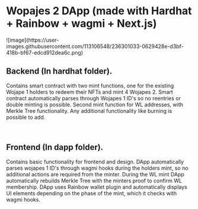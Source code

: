 <h1> Wopajes 2 DApp (made with Hardhat + Rainbow + wagmi + Next.js) </h1>
![image](https://user-images.githubusercontent.com/113106548/236301033-0629428e-d3bf-418b-bf67-edcd912dea6c.png)


<br> 

<h2> Backend (In hardhat folder). </h2>

Contains smart contract with two mint functions, one for the existing Wojape 1 holders to redeem their NFTs and mint 4 Wojapes 2. Smart contract automatically parses through Wojapes 1 ID's so no reentries or double minting is possible. Second mint function for WL addresses, with Merkle Tree functionality. Any additional functionality like burning is possible to add.

<br> 

<h2> Frontend (In dapp folder). </h2>

Contains basic functionality for frontend and design. DApp automatically parses wojapes 1 ID's through wagmi hooks during the holders mint, so no additional actions are required from the minter. During the WL mint DApp automatically rebuilds Merkle Tree with the minters proof to confirm WL membership. DApp uses Rainbow wallet plugin and automatically displays UI elements depending on the phase of the mint, which it checks with wagmi hooks.
